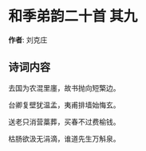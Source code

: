 # 和季弟韵二十首  其九

**作者**: 刘克庄

## 诗词内容

去国为农混里廛，故书抛向短檠边。

台卿复壁犹温孟，夷甫排墙始悔玄。

送老只消营藁葬，买春不过费榆钱。

枯肠欲汲无涓滴，谁道先生万斛泉。

